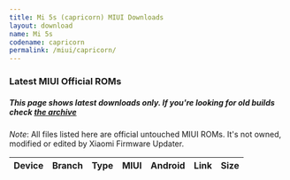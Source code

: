 ```yaml
---
title: Mi 5s (capricorn) MIUI Downloads
layout: download
name: Mi 5s
codename: capricorn
permalink: /miui/capricorn/
---
```

### Latest MIUI Official ROMs
##### This page shows latest downloads only. If you're looking for old builds check [the archive](/archive/miui/capricorn/)
*Note*: All files listed here are official untouched MIUI ROMs. It's not owned, modified or edited by Xiaomi Firmware Updater.


<div class="table-responsive-md" id="table-wrapper">
<table id="firmware" class="compact table table-striped table-hover table-sm">
    <thead class="thead-dark">
        <tr>
            <th>Device</th>
            <th>Branch</th>
            <th>Type</th>
            <th>MIUI</th>
            <th>Android</th>
            <th>Link</th>
            <th>Size</th>
        </tr>
    </thead>
    <script>loadMiuiDownloads('capricorn')</script>
</table>
</div>



